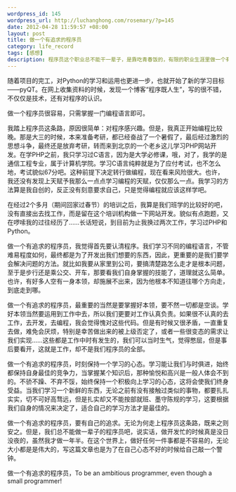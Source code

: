 ```yaml
--- 
wordpress_id: 145
wordpress_url: http://luchanghong.com/rosemary/?p=145
date: 2012-04-28 11:59:57 +08:00
layout: post
title: 做一个有追求的程序员
category: life_record
tags: [感想]
description: 程序员这个职业总不能干一辈子，是靠吃青春饭的，有限的职业生涯里做一个有追求的程序员。
---
```

随着项目的完工，对Python的学习和运用也更进一步，也就开始了新的学习目标——pyQT。在网上收集资料的时候，发现一个博客“程序既人生”，写的很不错，不仅仅是技术，还有对程序的认识。

做一个程序员很容易，只需掌握一门编程语言即可。

我踏上程序员这条路，原因很简单：对程序感兴趣。但是，我真正开始编程比较晚。那是大三的时候，本来准备考研，都已经奋战了一个暑假了，最后经过激烈的思想斗争，最终还是放弃考研，转而来到北京的一个老乡这儿学习PHP网站开发。在学PHP之前，我只学习过C语言，因为是大学必修课，哦，对了，我学的是通信工程专业，属于计算机学院。学习C语言纯粹就是为了应付考试，也不怎么地，考试貌似67分吧。这种前提下决定转行做编程，现在看来风险很大。也许，我还没有发现上天赋予我那么一点点学习编程的天赋，仅仅那么一点。我学习的方法算是我自创的，反正没有刻意要求自己，只是觉得编程就应该这样学吧。

在经过2个多月（期间回家过春节）的培训之后，我算是我们班学的比较好的吧，没有直接出去找工作，而是留在这个培训机构做一下网站开发。貌似有点跑题，又在啰嗦我的过往经历了……长话短说，到目前为止我换过两次工作，学习过PHP和Python。

做一个有追求的程序员，我觉得首先要认清程序。我们学习不同的编程语言，不管难易程度如何，最终都是为了开发出我们想要的东西，因此，更重要的是我们要学会解决问题的方法。就比如我要从家里到公司，要搞清楚路怎么走才是根本问题，至于是步行还是乘公交、开车，那要看我们自身掌握的技能了，道理就这么简单。也许，有好多人空有一身本领，却施展不出来，因为他根本不知道往哪个方向走，到底走到哪。

做一个有追求的程序员，最重要的当然是要掌握好本领，要不然一切都是空谈。学好本领当然要运用到工作中去，所以我们更要对工作认真负责。如果很不认真的去工作，去开发，去编程，我会觉得愧对这些代码。但是有时候又很矛盾，一直重复去做，难免会厌烦，特别是幸苦做出来的被上级否定了，或者一些很变态的需求让我们实现……这些都是工作中时有发生的，我们可以当时生气，觉得憋屈，但是事后要看开，这就是工作，却不是我们程序员的全部。

做一个有追求的程序员，时刻保持一个学习的心态。学习能让我们与时俱进，始终都保持自身最佳的竞争力，当掌握某个知识后，那种愉悦和高兴是一般人体会不到的。不骄不躁、不弃不馁，始终保持一个积极向上学习的心态，这将会使我们终身受益。当我们学习一个新鲜的东西，无论之前有没有接触过类似的事物，都要扎扎实实，切不可好高骛远，但是扎实却又不能按部就班、墨守陈规的学习，这要根据我们自身的情况来决定了，适合自己的学习方法才是最佳的。

做一个有追求的程序员，要有自己的追求。无论为何走上程序员这条路，既来之则安之。但是，我们总不能做一辈子的程序员吧，说实话，做开发忙的时候真是没日没夜的，虽然我才做一年半。在这个世界上，做好任何一件事都是不容易的，无论大小都是是伟大的，写这篇文章也是为了在自己心态不好的时候给自己敲一个警钟。

做一个有追求的程序员，To be an ambitious programmer, even though a small programmer!

